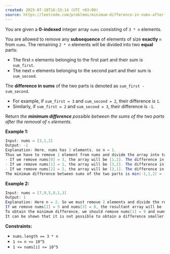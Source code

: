 ```yaml
---
created: 2025-07-18T16:33:14 (UTC +03:00)
source: https://leetcode.com/problems/minimum-difference-in-sums-after-removal-of-elements/description/?envType=daily-question&envId=2025-07-18
---
```

You are given a **0-indexed** integer array `nums` consisting of `3 * n` elements.

You are allowed to remove any **subsequence** of elements of size **exactly** `n` from `nums`. The remaining `2 * n` elements will be divided into two **equal** parts:

-   The first `n` elements belonging to the first part and their sum is `sum_first`.
-   The next `n` elements belonging to the second part and their sum is `sum_second`.

The **difference in sums** of the two parts is denoted as `sum_first - sum_second`.

-   For example, if `sum_first = 3` and `sum_second = 2`, their difference is `1`.
-   Similarly, if `sum_first = 2` and `sum_second = 3`, their difference is `-1`.

Return _the **minimum difference** possible between the sums of the two parts after the removal of_ `n` _elements_.


**Example 1:**

``` Java
Input: nums = [3,1,2]
Output: -1
Explanation: Here, nums has 3 elements, so n = 1. 
Thus we have to remove 1 element from nums and divide the array into two equal parts.
- If we remove nums[0] = 3, the array will be [1,2]. The difference in sums of the two parts will be 1 - 2 = -1.
- If we remove nums[1] = 1, the array will be [3,2]. The difference in sums of the two parts will be 3 - 2 = 1.
- If we remove nums[2] = 2, the array will be [3,1]. The difference in sums of the two parts will be 3 - 1 = 2.
The minimum difference between sums of the two parts is min(-1,1,2) = -1. 
```


**Example 2:**

``` Java
Input: nums = [7,9,5,8,1,3]
Output: 1
Explanation: Here n = 2. So we must remove 2 elements and divide the remaining array into two parts containing two elements each.
If we remove nums[2] = 5 and nums[3] = 8, the resultant array will be [7,9,1,3]. The difference in sums will be (7+9) - (1+3) = 12.
To obtain the minimum difference, we should remove nums[1] = 9 and nums[4] = 1. The resultant array becomes [7,5,8,3]. The difference in sums of the two parts is (7+5) - (8+3) = 1.
It can be shown that it is not possible to obtain a difference smaller than 1.
```


**Constraints:**

-   `nums.length == 3 * n`
-   `1 <= n <= 10^5`
-   `1 <= nums[i] <= 10^5`

